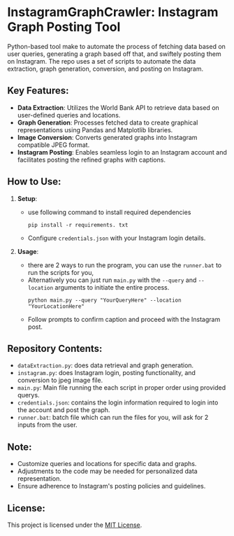 # InstagramGraphCrawler: Instagram Graph Posting Tool

Python-based tool make to automate the process of fetching data based on user queries, generating a graph based off that, and swiftely posting them on Instagram. The repo uses a set of scripts to automate the data extraction, graph generation, conversion, and posting on Instagram.

## Key Features:

- **Data Extraction**: Utilizes the World Bank API to retrieve data based on user-defined queries and locations.
- **Graph Generation**: Processes fetched data to create graphical representations using Pandas and Matplotlib libraries.
- **Image Conversion**: Converts generated graphs into Instagram compatible JPEG format.
- **Instagram Posting**: Enables seamless login to an Instagram account and facilitates posting the refined graphs with captions.

## How to Use:

1. **Setup**:
   - use following command to install required dependencies
     ```
     pip install -r requirements. txt
     ```
   - Configure `credentials.json` with your Instagram login details.

2. **Usage**:
   - there are 2 ways to run the program, you can use the `runner.bat` to run the scripts for you,
   - Alternatively you can just run `main.py` with the `--query` and `--location` arguments to initiate the entire process.
     ```
     python main.py --query "YourQueryHere" --location "YourLocationHere"
     ```
   - Follow prompts to confirm caption and proceed with the Instagram post.

## Repository Contents:

- `dataExtraction.py`: does data retrieval and graph generation.
- `instagram.py`: does Instagram login, posting functionality, and conversion to jpeg image file.
- `main.py`: Main file running the each script in proper order using provided querys.
- `credentials.json`: contains the login information required to login into the account and post the graph.
- `runner.bat`: batch file which can run the files for you, will ask for 2 inputs from the user.

## Note:

- Customize queries and locations for specific data and graphs.
- Adjustments to the code may be needed for personalized data representation.
- Ensure adherence to Instagram's posting policies and guidelines.

## License:

This project is licensed under the [MIT License](LICENSE).
